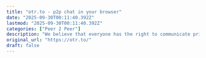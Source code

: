 ```yaml
---
title: "otr.to - p2p chat in your browser"
date: "2025-09-30T00:11:40.392Z"
lastmod: "2025-09-30T00:11:40.392Z"
categories: ["Peer 2 Peer"]
description: "We believe that everyone has the right to communicate privately. Anonymous, no logs, no servers"
original_url: "https://otr.to/"
draft: false
---
```

